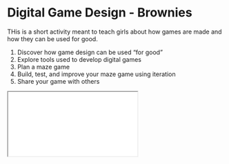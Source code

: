 # Digital Game Design - Brownies

THis is a short activity meant to teach girls about how games are made and how they can be used for good.

1. Discover how game design can be used “for good”
2. Explore tools used to develop digital games
3. Plan a maze game
4. Build, test, and improve your maze game using iteration
5. Share your game with others

<iframe src="girlscout.html" title="Girl Scout Game"></iframe>